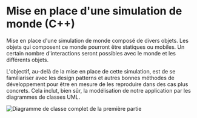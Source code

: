 # Mise en place d'une simulation de monde (C++)

Mise en place d'une simulation de monde composé de divers objets. Les objets qui composent ce monde pourront être statiques ou mobiles. Un certain nombre d'interactions seront possibles avec le monde et les différents objets.

L'objectif, au-delà de la mise en place de cette simulation, est de se familiariser avec les design patterns et autres bonnes méthodes de développement pour être en mesure de les reproduire dans des cas plus concrets. Cela inclut, bien sûr, la modélisation de notre application par les diagrammes de classes UML.

![Diagramme de classe complet de la première partie](https://git.charles-rio.ovh/Charles_RIO/Simulation_monde/raw/branch/master/rapport/UML_6/total/out/Total/Total.png)